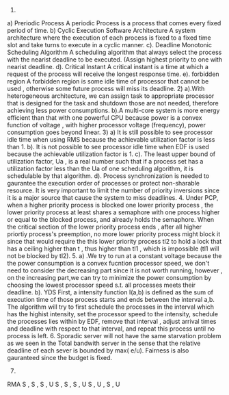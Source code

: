 1)
a) Preriodic Process
	A periodic Process is a process that comes every fixed period of time.
b) Cyclic Execution Software Architecture
	A system architecture where the execution of each process is fixed to a fixed time slot and take turns to execute in a cyclic manner.
c). Deadline Monotonic Scheduling Algorithm
	A scheduling algorithm that always select the process with the nearist deadline to be executed. (Assign highest priority to one with nearist deadline.
d). Critical Instant
	A critical instant is a time at which a request of the process will receive the longest response time.
e). forbidden region
	A forbidden region is some idle time of processor that cannot be used , otherwise some future process will miss its deadline.
2)
	a).With heterogeneous architecture, we can assign task to appropriate processor that is designed for the task and shutdown those are not needed, therefore achieving less power consumptions.
	b).A multi-core system is more energy efficient than that with one powerful CPU because power is a convex function of voltage , with higher processor voltage (frequency), power consumption goes beyond linear.
3)
a) It is still possible to see processor idle time when using RMS because the achievable utilization factor is less than 1.
b). It is not possible to see processor idle time when EDF is used because the achievable utilization factor is 1.
c). The least upper bound of utilization factor, Ua , is a real number such that if a process set has a utilization factor less than the Ua of one scheduling algorithm, it is schedulable by that algorithm.
d).
	Process synchronization is needed to gaurantee the execution order of processes or protect non-sharable resource.
	It is very important to limit the number of priority inversions since it is a major source that cause the system to miss deadlines.
4.
	Under PCP, when a higher priority process is blocked one lower priority process , the lower priority process at least shares a semaphore with one process higher or equal to the blocked process, and already holds the semaphore. When the critical section of the lower priority process ends , after all higher priortiy process's preemption, no more lower priority process might block it since that would require the this lower priority process tl2 to hold a lock that has a ceiling higher than t , thus higher than tl1 , which is impossible (tl1 will not be blocked by tl2).
5.
	a) .We try to run at a constant voltage because the the power consumption is a convex fucntion processor speed, we don't need to consider the decreasing part since it is not worth running, however , on the increasing part,we can try to minimize the power consumption by choosing the lowest processor speed s.t. all processes meets their deadline.
	b). YDS
		First, a intensity function I(a,b) is defined as the sum of execution time of those process starts and ends between the interval a,b.
		The algorithm will try to first schedule the processes in the interval which has the highist intensity, set the processor speed to the intensity, schedule the processes lies within by EDF, remove that interval , adjust arrival times and deadline with respect to that interval, and repeat this process until no process is left.
6. Sporadic server will not have the same starvation problem as we seen in the Total bandwith server in the sense that the relative deadline of each sever is bounded by max( e/u). Fairness is also gauranteed since the budget is fixed.

7.
RMA
S , S , S , U
S , S , S , U
S , U , S , U

		
	
